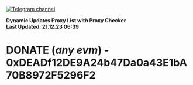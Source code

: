 [![Telegram channel](https://img.shields.io/endpoint?url=https://runkit.io/damiankrawczyk/telegram-badge/branches/master?url=https://t.me/n4z4v0d)](https://t.me/n4z4v0d) 

**Dynamic Updates Proxy List with Proxy Checker**  
**Last Updated: 21.12.23 06:39**

# DONATE (_any evm_) - 0xDEADf12DE9A24b47Da0a43E1bA70B8972F5296F2
